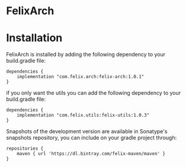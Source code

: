 # FelixArch

# Installation

FelixArch is installed by adding the following dependency to your build.gradle file:

```
dependencies {
    implementation "com.felix.arch:felix-arch:1.0.1"
}
```
if you only want the utils you can add the following dependency to your build.gradle file:

```
dependencies {
    implementation "com.felix.utils:felix-utils:1.0.3"
}
```

Snapshots of the development version are available in Sonatype's snapshots repository, you can include on your gradle project through:

```
repositories {
    maven { url 'https://dl.bintray.com/felix-maven/maven' }
}
```
